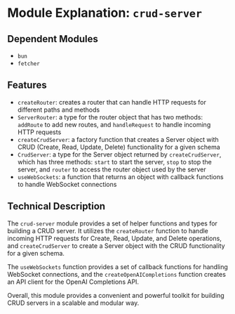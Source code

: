 # Module Explanation: `crud-server`

## Dependent Modules
- `bun`
- `fetcher`

## Features
- `createRouter`: creates a router that can handle HTTP requests for different paths and methods
- `ServerRouter`: a type for the router object that has two methods: `addRoute` to add new routes, and `handleRequest` to handle incoming HTTP requests
- `createCrudServer`: a factory function that creates a Server object with CRUD (Create, Read, Update, Delete) functionality for a given schema
- `CrudServer`: a type for the Server object returned by `createCrudServer`, which has three methods: `start` to start the server, `stop` to stop the server, and `router` to access the router object used by the server
- `useWebSockets`: a function that returns an object with callback functions to handle WebSocket connections

## Technical Description
The `crud-server` module provides a set of helper functions and types for building a CRUD server. It utilizes the `createRouter` function to handle incoming HTTP requests for Create, Read, Update, and Delete operations, and `createCrudServer` to create a Server object with the CRUD functionality for a given schema. 

The `useWebSockets` function provides a set of callback functions for handling WebSocket connections, and the `createOpenAICompletions` function creates an API client for the OpenAI Completions API.

Overall, this module provides a convenient and powerful toolkit for building CRUD servers in a scalable and modular way.